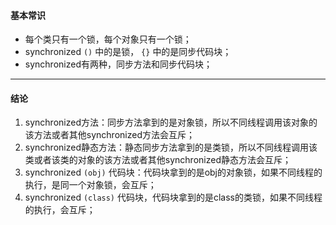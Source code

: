 #### 基本常识
+ 每个类只有一个锁，每个对象只有一个锁；
+ synchronized `()` 中的是锁， `{}` 中的是同步代码块；
+ synchronized有两种，同步方法和同步代码块；

---

#### 结论
1. synchronized方法：同步方法拿到的是对象锁，所以不同线程调用该对象的该方法或者其他synchronized方法会互斥；
2. synchronized静态方法：静态同步方法拿到的是类锁，所以不同线程调用该类或者该类的对象的该方法或者其他synchronized静态方法会互斥；
3. synchronized `(obj)` 代码块：代码块拿到的是obj的对象锁，如果不同线程的执行，是同一个对象锁，会互斥；
4. synchronized `(class)` 代码块，代码块拿到的是class的类锁，如果不同线程的执行，会互斥；
